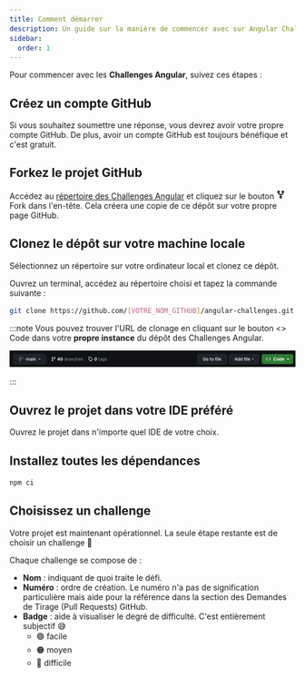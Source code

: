 ```yaml
---
title: Comment démarrer
description: Un guide sur la manière de commencer avec sur Angular Challenges.
sidebar:
  order: 1
---
```


Pour commencer avec les <b>Challenges Angular</b>, suivez ces étapes :

## Créez un compte GitHub

Si vous souhaitez soumettre une réponse, vous devrez avoir votre propre compte GitHub. De plus, avoir un compte GitHub est toujours bénéfique et c'est gratuit.

## Forkez le projet GitHub

Accédez au [répertoire des Challenges Angular](https://github.com/tomalaforge/angular-challenges) et cliquez sur le bouton <span class="github-neutral-btn"> <svg aria-hidden="true" height="16" viewBox="0 0 16 16" version="1.1" width="16" data-view-component="true" class="octicon octicon-repo-forked mr-2">
<path d="M5 5.372v.878c0 .414.336.75.75.75h4.5a.75.75 0 0 0 .75-.75v-.878a2.25 2.25 0 1 1 1.5 0v.878a2.25 2.25 0 0 1-2.25 2.25h-1.5v2.128a2.251 2.251 0 1 1-1.5 0V8.5h-1.5A2.25 2.25 0 0 1 3.5 6.25v-.878a2.25 2.25 0 1 1 1.5 0ZM5 3.25a.75.75 0 1 0-1.5 0 .75.75 0 0 0 1.5 0Zm6.75.75a.75.75 0 1 0 0-1.5.75.75 0 0 0 0 1.5Zm-3 8.75a.75.75 0 1 0-1.5 0 .75.75 0 0 0 1.5 0Z"></path></svg>Fork</span> dans l'en-tête. Cela créera une copie de ce dépôt sur votre propre page GitHub.

## Clonez le dépôt sur votre machine locale

Sélectionnez un répertoire sur votre ordinateur local et clonez ce dépôt.

Ouvrez un terminal, accédez au répertoire choisi et tapez la commande suivante :

```bash
git clone https://github.com/[VOTRE_NOM_GITHUB]/angular-challenges.git
```

:::note
Vous pouvez trouver l'URL de clonage en cliquant sur le bouton <span class="github-success-btn"><> Code</span> dans votre <b>propre instance</b> du dépôt des Challenges Angular.

![Header of GitHub workspace](../../../../assets/header-github.png)

:::

## Ouvrez le projet dans votre IDE préféré

Ouvrez le projet dans n'importe quel IDE de votre choix.

## Installez toutes les dépendances

```bash
npm ci
```

## Choisissez un challenge

Votre projet est maintenant opérationnel. La seule étape restante est de choisir un challenge 🚀

Chaque challenge se compose de :

- <b>Nom</b> : indiquant de quoi traite le défi.
- <b>Numéro</b> : ordre de création. Le numéro n'a pas de signification particulière mais aide pour la référence dans la section des Demandes de Tirage (Pull Requests) GitHub.
- <b>Badge</b> : aide à visualiser le degré de difficulté. C'est entièrement subjectif 😅
  - 🟢 facile
  - 🟠 moyen
  - 🔴 difficile
